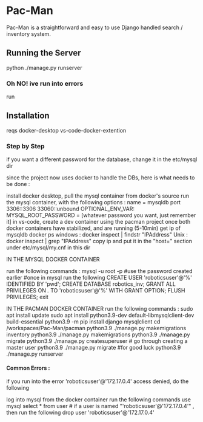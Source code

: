 # Pac-Man

Pac-Man is a straightforward and easy to use Django handled search / inventory system.

## Running the Server

python ./manage.py runserver

### Oh NO! ive run into errors

run

## Installation

reqs
    docker-desktop
    vs-code-docker-extention

### Step by Step

if you want a different password for the database, change it in the etc/mysql dir

since the project now uses docker to handle the DBs, here is what needs to be done :

install docker desktop,
pull the mysql container from docker's source
run the mysql container, with the following options : 
    name = mysqldb
    port 3306::3306
        33060::unbound
    OPTIONAL_ENV_VAR:
        MYSQL_ROOT_PASSWORD = [whatever password you want, just remember it]
in vs-code, create a dev container using the pacman project
once both docker containers have stabilized, and are running (5-10min)
get ip of mysqldb
    docker ps
    windows : docker inspect <container id> | findstr "IPAddress"
    Unix : docker inspect <container id> | grep "IPAddress"
copy ip and put it in the "host=" section under etc/mysql/my.cnf in this dir

IN THE MYSQL DOCKER CONTAINER

run the following commands : 
    mysql -u root -p #use the password created earlier
    #once in mysql run the following
    CREATE USER 'roboticsuser'@'%' IDENTIFIED BY 'pwd';
    CREATE DATABASE robotics_inv;
    GRANT ALL PRIVILEGES ON *.* TO 'roboticsuser'@'%' WITH GRANT OPTION;
    FLUSH PRIVILEGES;
    exit


IN THE PACMAN DOCKER CONTAINER
run the following commands : 
    sudo apt install update
    sudo apt install python3.9-dev default-libmysqlclient-dev build-essential
    python3.9 -m pip install django mysqlclient
    cd /workspaces/Pac-Man/pacman
    python3.9 ./manage.py makemigrations inventory
    python3.9 ./manage.py makemigrations 
    python3.9 ./manage.py migrate
    python3.9 ./manage.py createsuperuser # go through creating a master user
    python3.9 ./manage.py migrate #for good luck
    python3.9 ./manage.py runserver


#### Common Errors :

if you run into the error 'roboticsuser'@'172.17.0.4' access denied, do the following

log into mysql from the docker container
run the following commands
    use mysql
    select * from user # if a user is named "'roboticsuser'@'172.17.0.4'" , then run the following
    drop user 'roboticsuser'@'172.17.0.4'

